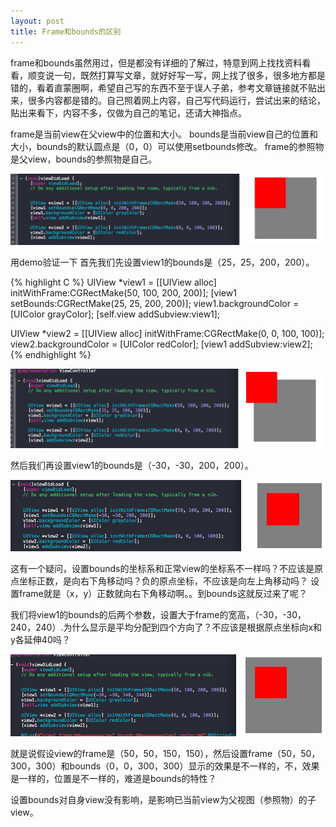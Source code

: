 ```yaml
---
layout: post
title: Frame和bounds的区别
---
```


<div class="message">
  frame和bounds虽然用过，但是都没有详细的了解过，特意到网上找找资料看看，顺变说一句，既然打算写文章，就好好写一写，网上找了很多，很多地方都是错的，看着直蒙圈啊，希望自己写的东西不至于误人子弟，参考文章链接就不贴出来，很多内容都是错的。自己照着网上内容，自己写代码运行，尝试出来的结论，贴出来看下，内容不多，仅做为自己的笔记，还请大神指点。
</div>

frame是当前view在父view中的位置和大小。
bounds是当前view自己的位置和大小，bounds的默认圆点是（0，0）可以使用setbounds修改。
frame的参照物是父view，bounds的参照物是自己。

<img src="/assets/2017/frame_bounds/000.png">

用demo验证一下
首先我们先设置view1的bounds是（25，25，200，200）。

{% highlight C %}
UIView *view1 = [[UIView alloc] initWithFrame:CGRectMake(50, 100, 200, 200)];
[view1 setBounds:CGRectMake(25, 25, 200, 200)];
view1.backgroundColor = [UIColor grayColor];
[self.view addSubview:view1];

UIView *view2 = [[UIView alloc] initWithFrame:CGRectMake(0, 0, 100, 100)];
view2.backgroundColor = [UIColor redColor];
[view1 addSubview:view2];
{% endhighlight %}

<img src="/assets/2017/frame_bounds/111.png">

然后我们再设置view1的bounds是（-30，-30，200，200）。

<img src="/assets/2017/frame_bounds/222.png">

这有一个疑问，设置bounds的坐标系和正常view的坐标系不一样吗？不应该是原点坐标正数，是向右下角移动吗？负的原点坐标，不应该是向左上角移动吗？
设置frame就是（x，y）正数就向右下角移动啊。。到bounds这就反过来了呢？

我们将view1的bounds的后两个参数，设置大于frame的宽高，（-30，-30，240，240）.为什么显示是平均分配到四个方向了？不应该是根据原点坐标向x和y各延伸40吗？

<img src="/assets/2017/frame_bounds/333.png">

就是说假设view的frame是（50，50，150，150），然后设置frame（50，50，300，300）和bounds（0，0，300，300）显示的效果是不一样的，不，效果是一样的，位置是不一样的，难道是bounds的特性？

设置bounds对自身view没有影响，是影响已当前view为父视图（参照物）的子view。
